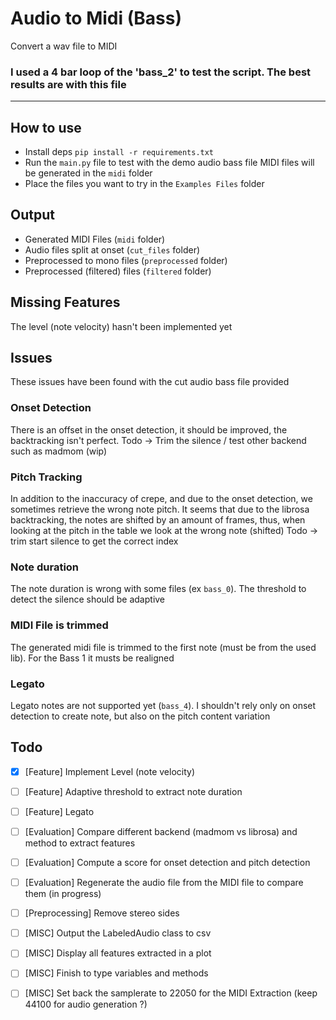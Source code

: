 # Audio to Midi (Bass)
Convert a wav file to MIDI

### I used a 4 bar loop of the 'bass_2' to test the script. The best results are with this file

---

## How to use 

- Install deps `pip install -r requirements.txt`
- Run the `main.py` file to test with the demo audio bass file
MIDI files will be generated in the `midi` folder
- Place the files you want to try in the `Examples Files` folder

## Output 
- Generated MIDI Files (`midi` folder)
- Audio files split at onset (`cut_files` folder)
- Preprocessed to mono files (`preprocessed` folder)
- Preprocessed (filtered) files (`filtered` folder)

## Missing Features 
The level (note velocity) hasn't been implemented yet

## Issues

These issues have been found with the cut audio bass file provided

### Onset Detection
There is an offset in the onset detection, it should be improved, the backtracking isn't perfect. 
Todo -> Trim the silence / test other backend such as madmom (wip)

### Pitch Tracking
In addition to the inaccuracy of crepe, and due to the onset detection, we sometimes retrieve the wrong note pitch.
It seems that due to the librosa backtracking, the notes are shifted by an amount of frames, thus, when looking at the pitch in the table we look at the wrong note (shifted)
Todo -> trim start silence to get the correct index 

### Note duration
The note duration is wrong with some files (ex `bass_0`). The threshold to detect the silence should be adaptive

### MIDI File is trimmed 
The generated midi file is trimmed to the first note (must be from the used lib). For the Bass 1 it musts be realigned
 
### Legato
Legato notes are not supported yet (`bass_4`). I shouldn't rely only on onset detection to create note, but also on the pitch content variation

## Todo
- [X] [Feature] Implement Level (note velocity)
- [ ] [Feature] Adaptive threshold to extract note duration
- [ ] [Feature] Legato
- [ ] [Evaluation] Compare different backend (madmom vs librosa) and method to extract features
- [ ] [Evaluation] Compute a score for onset detection and pitch detection
- [ ] [Evaluation] Regenerate the audio file from the MIDI file to compare them (in progress)
- [ ] [Preprocessing] Remove stereo sides
- [ ] [MISC] Output the LabeledAudio class to csv
- [ ] [MISC] Display all features extracted in a plot
- [ ] [MISC] Finish to type variables and methods
- [ ] [MISC] Set back the samplerate to 22050 for the MIDI Extraction (keep 44100 for audio generation ?)

